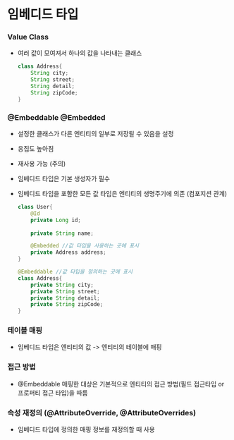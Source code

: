 # 임베디드 타입

### Value Class
- 여러 값이 모여져서 하나의 값을 나타내는 클래스
    ```java
    class Address{
        String city;
        String street;
        String detail;
        String zipCode;
    }
    ```

### @Embeddable @Embedded
- 설정한 클래스가 다른 엔티티의 일부로 저장될 수 있음을 설정
- 응집도 높아짐
- 재사용 가능 (주의)
- 임베디드 타입은 기본 생성자가 필수
- 임베디드 타입을 포함한 모든 값 타입은 엔티티의 생명주기에 의존 (컴포지션 관계)
    ```java
    class User{
        @Id
        private Long id;
        
        private String name;

        @Embedded //값 타입을 사용하는 곳에 표시
        private Address address;
    }
    ```

    ```java
    @Embeddable //값 타입을 정의하는 곳에 표시
    class Address{
        private String city;
        private String street;
        private String detail;
        private String zipCode;
    }
    ```
### 테이블 매핑
- 임베디드 타입은 엔티티의 값 -> 엔티티의 테이블에 매핑

### 접근 방법
- @Embeddable 매핑한 대상은 기본적으로 엔티티의 접근 방법(필드 접근타입 or 프로퍼티 접근 타입)을 따름

### 속성 재정의 (@AttributeOverride, @AttributeOverrides)
- 임베디드 타입에 정의한 매핑 정보를 재정의할 때 사용